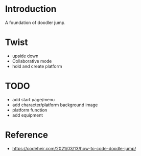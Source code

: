 # Introduction

A foundation of doodler jump.


# Twist
- upside down
- Collaborative mode
- hold and create platform 


# TODO
- add start page/menu
- add character/platform background image
- platform function
- add equipment

# Reference
- https://codeheir.com/2021/03/13/how-to-code-doodle-jump/
